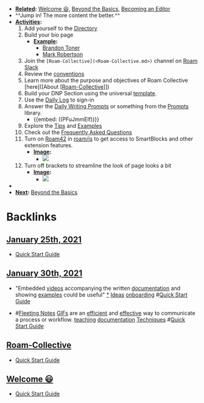 - **[Related](<Related.md>):** [Welcome 😃](<Welcome 😃.md>), [Beyond the Basics](<Beyond the Basics.md>), [Becoming an Editor](<Becoming an Editor.md>)
- ^^Jump in! The more content the better.^^ 
- **[Activities](<Activities.md>):** 
    1. Add yourself to the [Directory](<Directory.md>)
    2. Build your bio page 
        - **[Example](<Example.md>):**
            - [Brandon Toner](<Brandon Toner.md>)
            - [Mark Robertson](<Mark Robertson.md>)
    3. Join the `[Roam-Collective](<Roam-Collective.md>)` channel on [Roam Slack](<Roam Slack.md>)
    4. Review the [conventions]([Conventions](<Conventions.md>))
    5. Learn more about the purpose and objectives of Roam Collective [here]([About [[Roam-Collective](<About [[Roam-Collective.md>)]])
    6. Build your DNP Section using the universal [template](((qONZuXh3Y))). 
    7. Use the [Daily Log](<Daily Log.md>) to sign-in
    8. Answer the [Daily Writing Prompts](<Daily Writing Prompts.md>) or something from the [Prompts](<Prompts.md>) library.
        - {{embed: ((PFuJmmElf))}}
    9. Explore the [Tips](<Tips.md>) and [Examples]([Example](<Example.md>))
    10. Check out the [Frequently Asked Questions](<Frequently Asked Questions.md>)
    11. Turn on [Roam42](<Roam42.md>) in [roam/js](<roam/js.md>) to get access to SmartBlocks and other extension features.
        - **[Image](<Image.md>):**
            - ![](https://firebasestorage.googleapis.com/v0/b/firescript-577a2.appspot.com/o/imgs%2Fapp%2FRoam-Collective%2FC_mXpbJdvu.png?alt=media&token=3eab2cc4-3674-45ff-bc9f-67187b16cd81)
    12. Turn off brackets to streamline the look of page looks a bit
        - **[Image](<Image.md>):**
            - ![](https://firebasestorage.googleapis.com/v0/b/firescript-577a2.appspot.com/o/imgs%2Fapp%2FRoam-Collective%2FXsnU1mv_dy.png?alt=media&token=63269f48-46bd-4f82-ad37-dfe19277e68d)
- 
- **[Next](<Next.md>):** [Beyond the Basics](<Beyond the Basics.md>)

# Backlinks
## [January 25th, 2021](<January 25th, 2021.md>)
- [Quick Start Guide](<Quick Start Guide.md>)

## [January 30th, 2021](<January 30th, 2021.md>)
- "Embedded [videos](<videos.md>) accompanying the written [documentation](<documentation.md>) and showing [examples](<examples.md>) could be useful" [*](((nwqDQY2hP))) [Ideas](<Ideas.md>) [onboarding](<onboarding.md>) #[Quick Start Guide](<Quick Start Guide.md>)

- #[Fleeting Notes](<Fleeting Notes.md>) [GIFs](<GIFs.md>) are an [efficient](<efficient.md>) and [effective](<effective.md>) way to communicate a process or workflow. [teaching](<teaching.md>) [documentation](<documentation.md>) [Techniques](<Techniques.md>) #[Quick Start Guide](<Quick Start Guide.md>)

## [Roam-Collective](<Roam-Collective.md>)
- [Quick Start Guide](<Quick Start Guide.md>)

## [Welcome 😃](<Welcome 😃.md>)
- [Quick Start Guide](<Quick Start Guide.md>)


